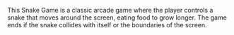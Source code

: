 This Snake Game is a classic arcade game where the player controls a snake that moves around the screen, eating food to grow longer. The game ends if the snake collides with itself or the boundaries of the screen.

